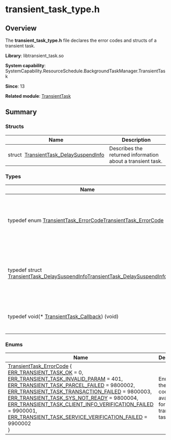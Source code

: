 # transient_task_type.h


## Overview

The **transient_task_type.h** file declares the error codes and structs of a transient task.

**Library**: libtransient_task.so

**System capability**: SystemCapability.ResourceSchedule.BackgroundTaskManager.TransientTask

**Since**: 13

**Related module**: [TransientTask](_transient_task.md)


## Summary


### Structs

| Name| Description| 
| -------- | -------- |
| struct&nbsp;&nbsp;[TransientTask_DelaySuspendInfo](_transient_task___delay_suspend_info.md) | Describes the returned information about a transient task.| 


### Types

| Name| Description| 
| -------- | -------- |
| typedef enum [TransientTask_ErrorCode](_transient_task.md#transienttask_errorcode)[TransientTask_ErrorCode](_transient_task.md#transienttask_errorcode) | Defines an enum for the error codes available for a transient task.| 
| typedef struct [TransientTask_DelaySuspendInfo](_transient_task___delay_suspend_info.md)[TransientTask_DelaySuspendInfo](_transient_task.md#transienttask_delaysuspendinfo) | Defines a struct for the returned information about a transient task.| 
| typedef void(\* [TransientTask_Callback](_transient_task.md#transienttask_callback)) (void) | Defines a callback for transient task timeout.| 


### Enums

| Name| Description| 
| -------- | -------- |
| [TransientTask_ErrorCode](_transient_task.md#transienttask_errorcode) {<br>[ERR_TRANSIENT_TASK_OK](_transient_task.md) = 0, [ERR_TRANSIENT_TASK_INVALID_PARAM](_transient_task.md) = 401, [ERR_TRANSIENT_TASK_PARCEL_FAILED](_transient_task.md) = 9800002, [ERR_TRANSIENT_TASK_TRANSACTION_FAILED](_transient_task.md) = 9800003,<br>[ERR_TRANSIENT_TASK_SYS_NOT_READY](_transient_task.md) = 9800004, [ERR_TRANSIENT_TASK_CLIENT_INFO_VERIFICATION_FAILED](_transient_task.md) = 9900001, [ERR_TRANSIENT_TASK_SERVICE_VERIFICATION_FAILED](_transient_task.md) = 9900002<br>} | Enumerates the error codes available for a transient task.| 

